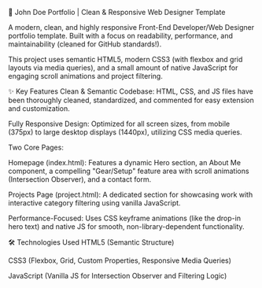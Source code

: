 🌟 John Doe Portfolio | Clean & Responsive Web Designer Template


A modern, clean, and highly responsive Front-End Developer/Web Designer portfolio template. Built with a focus on readability, performance, and maintainability (cleaned for GitHub standards!).

This project uses semantic HTML5, modern CSS3 (with flexbox and grid layouts via media queries), and a small amount of native JavaScript for engaging scroll animations and project filtering.


✨ Key Features
Clean & Semantic Codebase: HTML, CSS, and JS files have been thoroughly cleaned, standardized, and commented for easy extension and customization.

Fully Responsive Design: Optimized for all screen sizes, from mobile (375px) to large desktop displays (1440px), utilizing CSS media queries.


Two Core Pages:

Homepage (index.html): Features a dynamic Hero section, an About Me component, a compelling "Gear/Setup" feature area with scroll animations (Intersection Observer), and a contact form.

Projects Page (project.html): A dedicated section for showcasing work with interactive category filtering using vanilla JavaScript.

Performance-Focused: Uses CSS keyframe animations (like the drop-in hero text) and native JS for smooth, non-library-dependent functionality.


🛠️ Technologies Used
HTML5 (Semantic Structure)

CSS3 (Flexbox, Grid, Custom Properties, Responsive Media Queries)

JavaScript (Vanilla JS for Intersection Observer and Filtering Logic)

